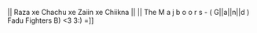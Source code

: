 || Raza xe Chachu xe Zaiin xe Chiikna ||
|| The M a j b o o r s - ( G||a||n||d ) Fadu Fighters B) &lt;3 3:) =]]
